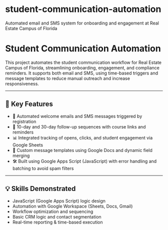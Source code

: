 # student-communication-automation
Automated email and SMS system for onboarding and engagement at Real Estate Campus of Florida

# Student Communication Automation

This project automates the student communication workflow for Real Estate Campus of Florida, streamlining onboarding, engagement, and compliance reminders. It supports both email and SMS, using time-based triggers and message templates to reduce manual outreach and increase responsiveness.

---

## 🔧 Key Features

- 📩 Automated welcome emails and SMS messages triggered by registration  
- 📆 10-day and 30-day follow-up sequences with course links and reminders  
- 📊 Integrated tracking of opens, clicks, and student engagement via Google Sheets  
- 📂 Custom message templates using Google Docs and dynamic field merging  
- 🛠️ Built using Google Apps Script (JavaScript) with error handling and batching to avoid spam filters  

---

## 💡 Skills Demonstrated

- JavaScript (Google Apps Script) logic design  
- Automation with Google Workspace (Sheets, Docs, Gmail)  
- Workflow optimization and sequencing  
- Basic CRM logic and contact segmentation  
- Real-time reporting & time-based execution  

